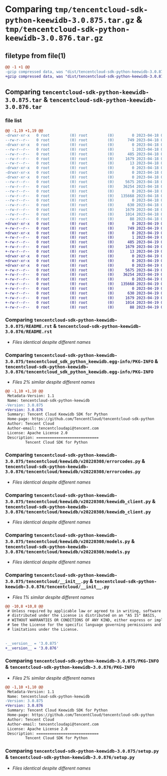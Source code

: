 # Comparing `tmp/tencentcloud-sdk-python-keewidb-3.0.875.tar.gz` & `tmp/tencentcloud-sdk-python-keewidb-3.0.876.tar.gz`

## filetype from file(1)

```diff
@@ -1 +1 @@
-gzip compressed data, was "dist/tencentcloud-sdk-python-keewidb-3.0.875.tar", last modified: Tue Apr 18 00:44:54 2023, max compression
+gzip compressed data, was "dist/tencentcloud-sdk-python-keewidb-3.0.876.tar", last modified: Wed Apr 19 00:30:49 2023, max compression
```

## Comparing `tencentcloud-sdk-python-keewidb-3.0.875.tar` & `tencentcloud-sdk-python-keewidb-3.0.876.tar`

### file list

```diff
@@ -1,19 +1,19 @@
-drwxr-xr-x   0 root         (0) root         (0)        0 2023-04-18 00:44:54.000000 tencentcloud-sdk-python-keewidb-3.0.875/
--rw-r--r--   0 root         (0) root         (0)      749 2023-04-18 00:44:54.000000 tencentcloud-sdk-python-keewidb-3.0.875/README.rst
-drwxr-xr-x   0 root         (0) root         (0)        0 2023-04-18 00:44:54.000000 tencentcloud-sdk-python-keewidb-3.0.875/tencentcloud_sdk_python_keewidb.egg-info/
--rw-r--r--   0 root         (0) root         (0)        1 2023-04-18 00:44:54.000000 tencentcloud-sdk-python-keewidb-3.0.875/tencentcloud_sdk_python_keewidb.egg-info/dependency_links.txt
--rw-r--r--   0 root         (0) root         (0)      485 2023-04-18 00:44:54.000000 tencentcloud-sdk-python-keewidb-3.0.875/tencentcloud_sdk_python_keewidb.egg-info/SOURCES.txt
--rw-r--r--   0 root         (0) root         (0)     1679 2023-04-18 00:44:54.000000 tencentcloud-sdk-python-keewidb-3.0.875/tencentcloud_sdk_python_keewidb.egg-info/PKG-INFO
--rw-r--r--   0 root         (0) root         (0)       13 2023-04-18 00:44:54.000000 tencentcloud-sdk-python-keewidb-3.0.875/tencentcloud_sdk_python_keewidb.egg-info/top_level.txt
-drwxr-xr-x   0 root         (0) root         (0)        0 2023-04-18 00:44:54.000000 tencentcloud-sdk-python-keewidb-3.0.875/tencentcloud/
-drwxr-xr-x   0 root         (0) root         (0)        0 2023-04-18 00:44:54.000000 tencentcloud-sdk-python-keewidb-3.0.875/tencentcloud/keewidb/
-drwxr-xr-x   0 root         (0) root         (0)        0 2023-04-18 00:44:54.000000 tencentcloud-sdk-python-keewidb-3.0.875/tencentcloud/keewidb/v20220308/
--rw-r--r--   0 root         (0) root         (0)     5675 2023-04-18 00:44:54.000000 tencentcloud-sdk-python-keewidb-3.0.875/tencentcloud/keewidb/v20220308/errorcodes.py
--rw-r--r--   0 root         (0) root         (0)    36254 2023-04-18 00:44:54.000000 tencentcloud-sdk-python-keewidb-3.0.875/tencentcloud/keewidb/v20220308/keewidb_client.py
--rw-r--r--   0 root         (0) root         (0)        0 2023-04-18 00:44:54.000000 tencentcloud-sdk-python-keewidb-3.0.875/tencentcloud/keewidb/v20220308/__init__.py
--rw-r--r--   0 root         (0) root         (0)   135668 2023-04-18 00:44:54.000000 tencentcloud-sdk-python-keewidb-3.0.875/tencentcloud/keewidb/v20220308/models.py
--rw-r--r--   0 root         (0) root         (0)        0 2023-04-18 00:44:54.000000 tencentcloud-sdk-python-keewidb-3.0.875/tencentcloud/keewidb/__init__.py
--rw-r--r--   0 root         (0) root         (0)      630 2023-04-18 00:44:54.000000 tencentcloud-sdk-python-keewidb-3.0.875/tencentcloud/__init__.py
--rw-r--r--   0 root         (0) root         (0)     1679 2023-04-18 00:44:54.000000 tencentcloud-sdk-python-keewidb-3.0.875/PKG-INFO
--rw-r--r--   0 root         (0) root         (0)     1014 2023-04-18 00:44:54.000000 tencentcloud-sdk-python-keewidb-3.0.875/setup.py
--rw-r--r--   0 root         (0) root         (0)       88 2023-04-18 00:44:54.000000 tencentcloud-sdk-python-keewidb-3.0.875/setup.cfg
+drwxr-xr-x   0 root         (0) root         (0)        0 2023-04-19 00:30:49.000000 tencentcloud-sdk-python-keewidb-3.0.876/
+-rw-r--r--   0 root         (0) root         (0)      749 2023-04-19 00:30:49.000000 tencentcloud-sdk-python-keewidb-3.0.876/README.rst
+drwxr-xr-x   0 root         (0) root         (0)        0 2023-04-19 00:30:49.000000 tencentcloud-sdk-python-keewidb-3.0.876/tencentcloud_sdk_python_keewidb.egg-info/
+-rw-r--r--   0 root         (0) root         (0)        1 2023-04-19 00:30:49.000000 tencentcloud-sdk-python-keewidb-3.0.876/tencentcloud_sdk_python_keewidb.egg-info/dependency_links.txt
+-rw-r--r--   0 root         (0) root         (0)      485 2023-04-19 00:30:49.000000 tencentcloud-sdk-python-keewidb-3.0.876/tencentcloud_sdk_python_keewidb.egg-info/SOURCES.txt
+-rw-r--r--   0 root         (0) root         (0)     1679 2023-04-19 00:30:49.000000 tencentcloud-sdk-python-keewidb-3.0.876/tencentcloud_sdk_python_keewidb.egg-info/PKG-INFO
+-rw-r--r--   0 root         (0) root         (0)       13 2023-04-19 00:30:49.000000 tencentcloud-sdk-python-keewidb-3.0.876/tencentcloud_sdk_python_keewidb.egg-info/top_level.txt
+drwxr-xr-x   0 root         (0) root         (0)        0 2023-04-19 00:30:49.000000 tencentcloud-sdk-python-keewidb-3.0.876/tencentcloud/
+drwxr-xr-x   0 root         (0) root         (0)        0 2023-04-19 00:30:49.000000 tencentcloud-sdk-python-keewidb-3.0.876/tencentcloud/keewidb/
+drwxr-xr-x   0 root         (0) root         (0)        0 2023-04-19 00:30:49.000000 tencentcloud-sdk-python-keewidb-3.0.876/tencentcloud/keewidb/v20220308/
+-rw-r--r--   0 root         (0) root         (0)     5675 2023-04-19 00:30:49.000000 tencentcloud-sdk-python-keewidb-3.0.876/tencentcloud/keewidb/v20220308/errorcodes.py
+-rw-r--r--   0 root         (0) root         (0)    36254 2023-04-19 00:30:49.000000 tencentcloud-sdk-python-keewidb-3.0.876/tencentcloud/keewidb/v20220308/keewidb_client.py
+-rw-r--r--   0 root         (0) root         (0)        0 2023-04-19 00:30:49.000000 tencentcloud-sdk-python-keewidb-3.0.876/tencentcloud/keewidb/v20220308/__init__.py
+-rw-r--r--   0 root         (0) root         (0)   135668 2023-04-19 00:30:49.000000 tencentcloud-sdk-python-keewidb-3.0.876/tencentcloud/keewidb/v20220308/models.py
+-rw-r--r--   0 root         (0) root         (0)        0 2023-04-19 00:30:49.000000 tencentcloud-sdk-python-keewidb-3.0.876/tencentcloud/keewidb/__init__.py
+-rw-r--r--   0 root         (0) root         (0)      630 2023-04-19 00:30:49.000000 tencentcloud-sdk-python-keewidb-3.0.876/tencentcloud/__init__.py
+-rw-r--r--   0 root         (0) root         (0)     1679 2023-04-19 00:30:49.000000 tencentcloud-sdk-python-keewidb-3.0.876/PKG-INFO
+-rw-r--r--   0 root         (0) root         (0)     1014 2023-04-19 00:30:49.000000 tencentcloud-sdk-python-keewidb-3.0.876/setup.py
+-rw-r--r--   0 root         (0) root         (0)       88 2023-04-19 00:30:49.000000 tencentcloud-sdk-python-keewidb-3.0.876/setup.cfg
```

### Comparing `tencentcloud-sdk-python-keewidb-3.0.875/README.rst` & `tencentcloud-sdk-python-keewidb-3.0.876/README.rst`

 * *Files identical despite different names*

### Comparing `tencentcloud-sdk-python-keewidb-3.0.875/tencentcloud_sdk_python_keewidb.egg-info/PKG-INFO` & `tencentcloud-sdk-python-keewidb-3.0.876/tencentcloud_sdk_python_keewidb.egg-info/PKG-INFO`

 * *Files 2% similar despite different names*

```diff
@@ -1,10 +1,10 @@
 Metadata-Version: 1.1
 Name: tencentcloud-sdk-python-keewidb
-Version: 3.0.875
+Version: 3.0.876
 Summary: Tencent Cloud Keewidb SDK for Python
 Home-page: https://github.com/TencentCloud/tencentcloud-sdk-python
 Author: Tencent Cloud
 Author-email: tencentcloudapi@tencent.com
 License: Apache License 2.0
 Description: ============================
         Tencent Cloud SDK for Python
```

### Comparing `tencentcloud-sdk-python-keewidb-3.0.875/tencentcloud/keewidb/v20220308/errorcodes.py` & `tencentcloud-sdk-python-keewidb-3.0.876/tencentcloud/keewidb/v20220308/errorcodes.py`

 * *Files identical despite different names*

### Comparing `tencentcloud-sdk-python-keewidb-3.0.875/tencentcloud/keewidb/v20220308/keewidb_client.py` & `tencentcloud-sdk-python-keewidb-3.0.876/tencentcloud/keewidb/v20220308/keewidb_client.py`

 * *Files identical despite different names*

### Comparing `tencentcloud-sdk-python-keewidb-3.0.875/tencentcloud/keewidb/v20220308/models.py` & `tencentcloud-sdk-python-keewidb-3.0.876/tencentcloud/keewidb/v20220308/models.py`

 * *Files identical despite different names*

### Comparing `tencentcloud-sdk-python-keewidb-3.0.875/tencentcloud/__init__.py` & `tencentcloud-sdk-python-keewidb-3.0.876/tencentcloud/__init__.py`

 * *Files 1% similar despite different names*

```diff
@@ -10,8 +10,8 @@
 # Unless required by applicable law or agreed to in writing, software
 # distributed under the License is distributed on an "AS IS" BASIS,
 # WITHOUT WARRANTIES OR CONDITIONS OF ANY KIND, either express or implied.
 # See the License for the specific language governing permissions and
 # limitations under the License.
 
 
-__version__ = '3.0.875'
+__version__ = '3.0.876'
```

### Comparing `tencentcloud-sdk-python-keewidb-3.0.875/PKG-INFO` & `tencentcloud-sdk-python-keewidb-3.0.876/PKG-INFO`

 * *Files 2% similar despite different names*

```diff
@@ -1,10 +1,10 @@
 Metadata-Version: 1.1
 Name: tencentcloud-sdk-python-keewidb
-Version: 3.0.875
+Version: 3.0.876
 Summary: Tencent Cloud Keewidb SDK for Python
 Home-page: https://github.com/TencentCloud/tencentcloud-sdk-python
 Author: Tencent Cloud
 Author-email: tencentcloudapi@tencent.com
 License: Apache License 2.0
 Description: ============================
         Tencent Cloud SDK for Python
```

### Comparing `tencentcloud-sdk-python-keewidb-3.0.875/setup.py` & `tencentcloud-sdk-python-keewidb-3.0.876/setup.py`

 * *Files identical despite different names*

